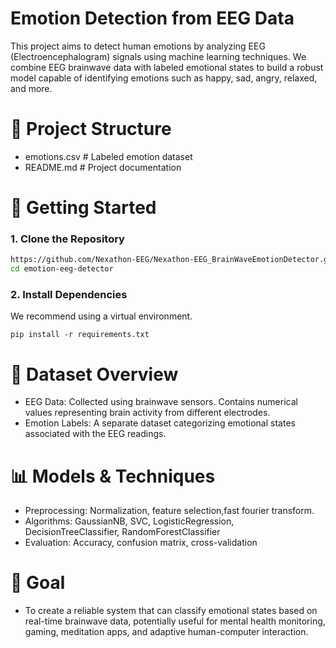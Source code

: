 # Emotion Detection from EEG Data

This project aims to detect human emotions by analyzing EEG (Electroencephalogram) signals using machine learning techniques. We combine EEG brainwave data with labeled emotional states to build a robust model capable of identifying emotions such as happy, sad, angry, relaxed, and more.

# 📁 Project Structure
- emotions.csv # Labeled emotion dataset 
- README.md # Project documentation 

# 🚀 Getting Started

### 1. Clone the Repository

```bash
https://github.com/Nexathon-EEG/Nexathon-EEG_BrainWaveEmotionDetector.git
cd emotion-eeg-detector
```
### 2. Install Dependencies
We recommend using a virtual environment.

```
pip install -r requirements.txt
```

# 🧠 Dataset Overview
- EEG Data: Collected using brainwave sensors. Contains numerical values representing brain activity from different electrodes.
- Emotion Labels: A separate dataset categorizing emotional states associated with the EEG readings.

# 📊 Models & Techniques
- Preprocessing: Normalization, feature selection,fast fourier transform.
- Algorithms: GaussianNB, SVC, LogisticRegression, DecisionTreeClassifier, RandomForestClassifier
- Evaluation: Accuracy, confusion matrix, cross-validation

# 🔮 Goal
- To create a reliable system that can classify emotional states based on real-time brainwave data, potentially useful for mental health monitoring, gaming, meditation apps, and adaptive human-computer interaction.
